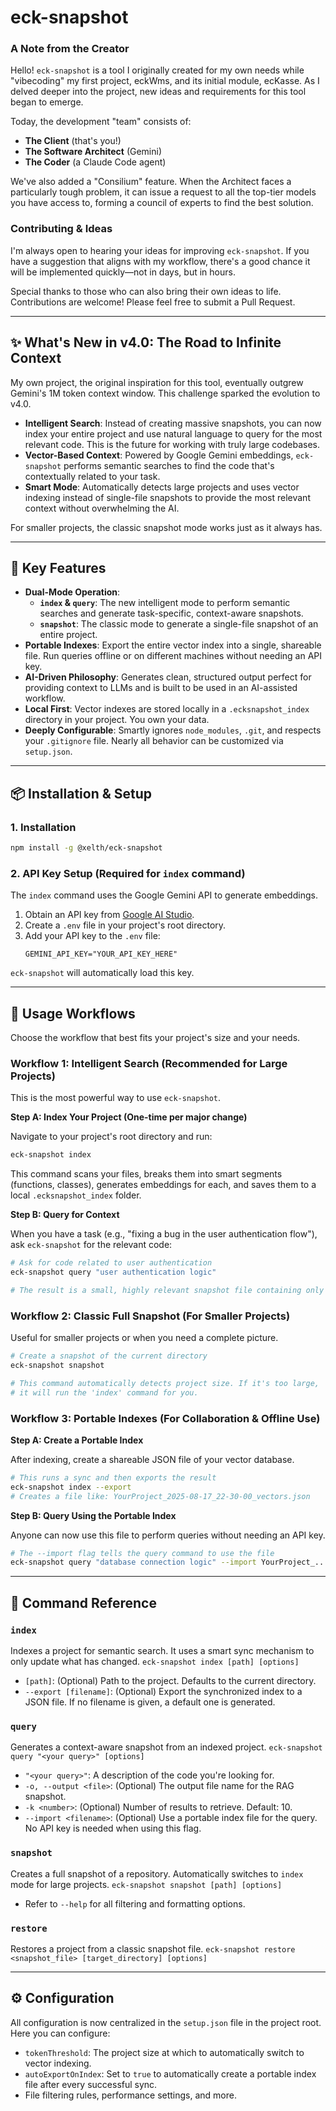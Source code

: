 # eck-snapshot

### A Note from the Creator

Hello! `eck-snapshot` is a tool I originally created for my own needs while "vibecoding" my first project, eckWms, and its initial module, ecKasse. As I delved deeper into the project, new ideas and requirements for this tool began to emerge.

Today, the development "team" consists of:
- **The Client** (that's you!)
- **The Software Architect** (Gemini)
- **The Coder** (a Claude Code agent)

We've also added a "Consilium" feature. When the Architect faces a particularly tough problem, it can issue a request to all the top-tier models you have access to, forming a council of experts to find the best solution.

### Contributing & Ideas

I'm always open to hearing your ideas for improving `eck-snapshot`. If you have a suggestion that aligns with my workflow, there's a good chance it will be implemented quickly—not in days, but in hours.

Special thanks to those who can also bring their own ideas to life. Contributions are welcome! Please feel free to submit a Pull Request.

---

## ✨ What's New in v4.0: The Road to Infinite Context

My own project, the original inspiration for this tool, eventually outgrew Gemini's 1M token context window. This challenge sparked the evolution to v4.0.

- **Intelligent Search**: Instead of creating massive snapshots, you can now index your entire project and use natural language to query for the most relevant code. This is the future for working with truly large codebases.
- **Vector-Based Context**: Powered by Google Gemini embeddings, `eck-snapshot` performs semantic searches to find the code that's contextually related to your task.
- **Smart Mode**: Automatically detects large projects and uses vector indexing instead of single-file snapshots to provide the most relevant context without overwhelming the AI.

For smaller projects, the classic snapshot mode works just as it always has.

---

## 🚀 Key Features

- **Dual-Mode Operation**:
  - **`index` & `query`**: The new intelligent mode to perform semantic searches and generate task-specific, context-aware snapshots.
  - **`snapshot`**: The classic mode to generate a single-file snapshot of an entire project.
- **Portable Indexes**: Export the entire vector index into a single, shareable file. Run queries offline or on different machines without needing an API key.
- **AI-Driven Philosophy**: Generates clean, structured output perfect for providing context to LLMs and is built to be used in an AI-assisted workflow.
- **Local First**: Vector indexes are stored locally in a `.ecksnapshot_index` directory in your project. You own your data.
- **Deeply Configurable**: Smartly ignores `node_modules`, `.git`, and respects your `.gitignore` file. Nearly all behavior can be customized via `setup.json`.

---

## 📦 Installation & Setup

### 1. Installation

```bash
npm install -g @xelth/eck-snapshot
```

### 2. API Key Setup (Required for `index` command)

The `index` command uses the Google Gemini API to generate embeddings.

1.  Obtain an API key from [Google AI Studio](https://aistudio.google.com/app/apikey).
2.  Create a `.env` file in your project's root directory.
3.  Add your API key to the `.env` file:
    ```
    GEMINI_API_KEY="YOUR_API_KEY_HERE"
    ```

`eck-snapshot` will automatically load this key.

---

## 🎯 Usage Workflows

Choose the workflow that best fits your project's size and your needs.

### Workflow 1: Intelligent Search (Recommended for Large Projects)

This is the most powerful way to use `eck-snapshot`.

**Step A: Index Your Project (One-time per major change)**

Navigate to your project's root directory and run:

```bash
eck-snapshot index
```

This command scans your files, breaks them into smart segments (functions, classes), generates embeddings for each, and saves them to a local `.ecksnapshot_index` folder.

**Step B: Query for Context**

When you have a task (e.g., "fixing a bug in the user authentication flow"), ask `eck-snapshot` for the relevant code:

```bash
# Ask for code related to user authentication
eck-snapshot query "user authentication logic"

# The result is a small, highly relevant snapshot file containing only the code you need.
```

### Workflow 2: Classic Full Snapshot (For Smaller Projects)

Useful for smaller projects or when you need a complete picture.

```bash
# Create a snapshot of the current directory
eck-snapshot snapshot

# This command automatically detects project size. If it's too large,
# it will run the 'index' command for you.
```

### Workflow 3: Portable Indexes (For Collaboration & Offline Use)

**Step A: Create a Portable Index**

After indexing, create a shareable JSON file of your vector database.

```bash
# This runs a sync and then exports the result
eck-snapshot index --export
# Creates a file like: YourProject_2025-08-17_22-30-00_vectors.json
```

**Step B: Query Using the Portable Index**

Anyone can now use this file to perform queries without needing an API key.

```bash
# The --import flag tells the query command to use the file
eck-snapshot query "database connection logic" --import YourProject_..._vectors.json
```

---

## 📖 Command Reference

### `index`
Indexes a project for semantic search. It uses a smart sync mechanism to only update what has changed.
`eck-snapshot index [path] [options]`
- `[path]`: (Optional) Path to the project. Defaults to the current directory.
- `--export [filename]`: (Optional) Export the synchronized index to a JSON file. If no filename is given, a default one is generated.

### `query`
Generates a context-aware snapshot from an indexed project.
`eck-snapshot query "<your query>" [options]`
- `"<your query>"`: A description of the code you're looking for.
- `-o, --output <file>`: (Optional) The output file name for the RAG snapshot.
- `-k <number>`: (Optional) Number of results to retrieve. Default: 10.
- `--import <filename>`: (Optional) Use a portable index file for the query. No API key is needed when using this flag.

### `snapshot`
Creates a full snapshot of a repository. Automatically switches to `index` mode for large projects.
`eck-snapshot snapshot [path] [options]`
- Refer to `--help` for all filtering and formatting options.

### `restore`
Restores a project from a classic snapshot file.
`eck-snapshot restore <snapshot_file> [target_directory] [options]`

---

## ⚙️ Configuration

All configuration is now centralized in the `setup.json` file in the project root. Here you can configure:
- `tokenThreshold`: The project size at which to automatically switch to vector indexing.
- `autoExportOnIndex`: Set to `true` to automatically create a portable index file after every successful sync.
- File filtering rules, performance settings, and more.